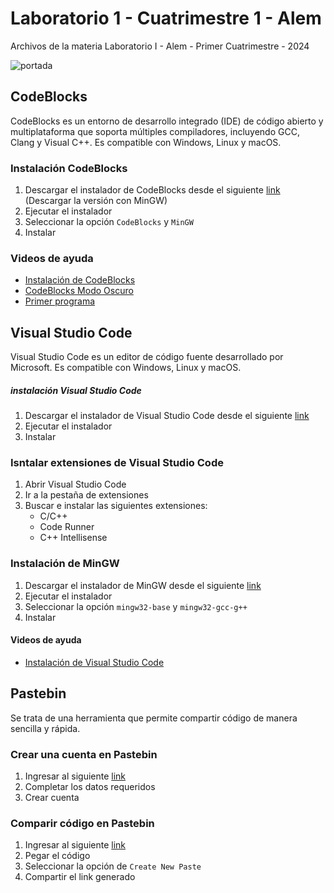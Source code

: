 # Laboratorio 1 - Cuatrimestre 1 - Alem
Archivos de la materia Laboratorio I - Alem - Primer Cuatrimestre - 2024

![portada](https://i.imgur.com/k8YR3UP.png)

## CodeBlocks

CodeBlocks es un entorno de desarrollo integrado (IDE) de código abierto y multiplataforma que soporta múltiples compiladores, incluyendo GCC, Clang y Visual C++. Es compatible con Windows, Linux y macOS.

### Instalación CodeBlocks

1. Descargar el instalador de CodeBlocks desde el siguiente [link](http://www.codeblocks.org/downloads/26) (Descargar la versión con MinGW)
2. Ejecutar el instalador
3. Seleccionar la opción `CodeBlocks` y `MinGW`
4. Instalar

### Videos de ayuda

- [Instalación de CodeBlocks](https://www.youtube.com/watch?v=uMWj35URnpU)
- [CodeBlocks Modo Oscuro](https://www.youtube.com/watch?v=HXkuiC2H5wQ)
- [Primer programa](https://www.youtube.com/watch?v=-JRl88Gh8-g)


## Visual Studio Code

Visual Studio Code es un editor de código fuente desarrollado por Microsoft. Es compatible con Windows, Linux y macOS.

##### instalación Visual Studio Code

1. Descargar el instalador de Visual Studio Code desde el siguiente [link](https://code.visualstudio.com/download)
2. Ejecutar el instalador
3. Instalar

### Isntalar extensiones de Visual Studio Code

1. Abrir Visual Studio Code
2. Ir a la pestaña de extensiones
3. Buscar e instalar las siguientes extensiones:
   - C/C++
   - Code Runner
   - C++ Intellisense

### Instalación de MinGW

1. Descargar el instalador de MinGW desde el siguiente [link](https://sourceforge.net/projects/mingw-w64/)
2. Ejecutar el instalador
3. Seleccionar la opción `mingw32-base` y `mingw32-gcc-g++`
4. Instalar

#### Videos de ayuda

- [Instalación de Visual Studio Code](https://www.youtube.com/watch?v=iPvvbNVisfU)


## Pastebin

Se trata de una herramienta que permite compartir código de manera sencilla y rápida.

### Crear una cuenta en Pastebin

1. Ingresar al siguiente [link](https://pastebin.com/signup)
2. Completar los datos requeridos
3. Crear cuenta

### Comparir código en Pastebin

1. Ingresar al siguiente [link](https://pastebin.com/)
2. Pegar el código
3. Seleccionar la opción de `Create New Paste`
4. Compartir el link generado
